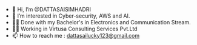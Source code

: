 - 👋 Hi, I’m @DATTASAISIMHADRI
- 👀 I’m interested in Cyber-security, AWS and AI.
- 👨‍🎓 Done with my Bachelor's in Electronics and Communication Stream.
- 👨‍💻 Working in Virtusa Consulting Services Pvt.Ltd
- 📫 How to reach me : dattasailucky123@gmail.com

<!---
dattalucky/dattalucky is a ✨ special ✨ repository because its `README.md` (this file) appears on your GitHub profile.
You can click the Preview link to take a look at your changes.
--->
